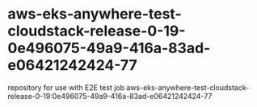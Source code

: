 # aws-eks-anywhere-test-cloudstack-release-0-19-0e496075-49a9-416a-83ad-e06421242424-77
repository for use with E2E test job aws-eks-anywhere-test-cloudstack-release-0-19:0e496075-49a9-416a-83ad-e06421242424-77
